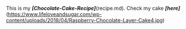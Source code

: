 This is my ***[Chocolate-Cake-Recipe]***(recipe.md).
Check my cake ***[here]***(https://www.lifeloveandsugar.com/wp-content/uploads/2018/04/Raspberry-Chocolate-Layer-Cake4.jpg)
